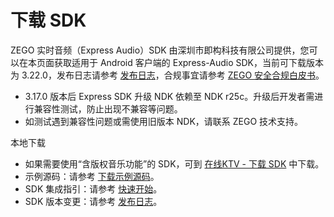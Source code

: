 # 下载 SDK

ZEGO 实时音频（Express Audio）SDK 由深圳市即构科技有限公司提供，您可以在本页面获取适用于 Android 客户端的 Express-Audio SDK，当前可下载版本为 3.22.0，发布日志请参考 [发布日志](https://doc-zh.zego.im/article/12581)，合规事宜请参考 [ZEGO 安全合规白皮书](/policies-and-agreements/zego-security-and-compliance-white-paper)。

<Warning title="注意">


- 3.17.0 版本后 Express SDK 升级 NDK 依赖至  NDK r25c。升级后开发者需进行兼容性测试，防止出现不兼容等问题。
- 如测试遇到兼容性问题或需使用旧版本 NDK，请联系 ZEGO 技术支持。

</Warning>



<Card title="Express-Audio SDK v3.22.0" href="https://artifact-sdk.zego.im/rtc/ZegoExpressAudio/android/ZegoExpressAudio-android-shared-java.zip" target="_blank">
本地下载
</Card>   

<Note title="说明">

- 如果需要使用“含版权音乐功能”的 SDK，可到 [在线KTV - 下载 SDK](/online-ktv-android/downloads) 中下载。
- 示例源码：请参考 [下载示例源码](https://doc-zh.zego.im/article/3583)。
- SDK 集成指引：请参考 [快速开始](https://doc-zh.zego.im/article/3575)。
- SDK 版本变更：请参考 [发布日志](https://doc-zh.zego.im/article/12581)。

</Note>





